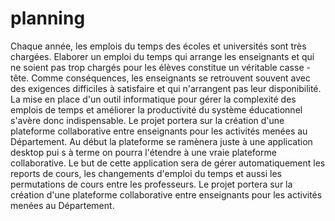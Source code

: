 # planning
Chaque année, les emplois du temps des écoles et universités sont très chargées. Elaborer un emploi du temps qui arrange les enseignants et qui ne soient pas trop chargés pour les élèves constitue un véritable casse -tête. Comme conséquences, les enseignants se retrouvent souvent avec des exigences difficiles à satisfaire et qui n'arrangent pas leur disponibilité. La mise en place d'un outil informatique pour gérer la complexité des emplois de temps et améliorer la productivité du système éducationnel s'avère donc indispensable. Le projet portera sur la création d'une plateforme collaborative entre enseignants pour les activités menées au Département. Au début la plateforme se ramènera juste à une application desktop pui s à terme on pourra l'étendre à une vraie plateforme collaborative. Le but de cette application sera de gérer automatiquement les reports de cours, les changements d'emploi du temps et aussi les permutations de cours entre les professeurs. Le projet portera sur la création d'une plateforme collaborative entre enseignants pour les activités menées au Département.
